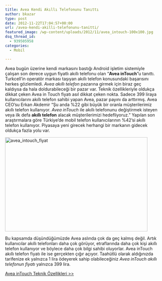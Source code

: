 ```yaml
---
title: Avea Kendi Akıllı Telefonunu Tanıttı
author: bkazar
type: post
date: 2012-11-22T17:04:57+00:00
url: /avea-kendi-akilli-telefonunu-tanitti/
featured_image: /wp-content/uploads/2012/11/avea_intouch-100x100.jpg
dsq_thread_id:
  - 939505958
categories:
  - Mobil

---
```

Avea bugün üzerine kendi markasını bastığı Android işletim sistemiyle çalışan son derece uygun fiyatlı akıllı telefonu olan “**Avea inTouch**”u tanıttı. Turkcell’in operatör markası taşıyan akıllı telefon konusundaki başarısını herkes gözlemledi. _Avea akıllı telefon_ pazarına girmek için biraz geç kaldıysa da hala doldurabileceği bir pazar var. Teknik özellikleriyle oldukça dikkat çeken Avea in Touch fiyatı asıl dikkat çeken nokta. Sadece 399 liraya kullanıcılarını akıllı telefon sahibi yapan Avea, pazar payını da arttırmış. Avea CEO’su Erkan Akdemir “Şu anda %22 gibi büyük bir oranla müşterilerimiz akıllı telefon kullanıyor. _Avea inTouch_ ile akıllı telefonunu değiştirmek isteyen veya ilk defa **akıllı telefon** alacak müşterilerimizi hedefliyoruz.” Yapılan son araştırmalara göre Türkiye’de mobil telefon kullanıcılarının %42’si akıllı telefon kullanıyor. Piyasaya yeni girecek herhangi bir markanın gidecek oldukça fazla yolu var.

<img class="aligncenter size-full wp-image-9250" title="avea_intouch_fiyat" src="https://www.murekkep.org/wp-content/uploads/2012/11/avea_intouch.jpg" alt="avea_intouch_fiyat" width="468" height="310" srcset="https://www.murekkep.org/wp-content/uploads/2012/11/avea_intouch.jpg 468w, https://www.murekkep.org/wp-content/uploads/2012/11/avea_intouch-400x264.jpg 400w, https://www.murekkep.org/wp-content/uploads/2012/11/avea_intouch-50x33.jpg 50w, https://www.murekkep.org/wp-content/uploads/2012/11/avea_intouch-188x125.jpg 188w" sizes="(max-width: 468px) 100vw, 468px" /> 

Bu kapsamda düşündüğümüzde Avea aslında çok da geç kalmış değil. Artık kullanıcılar akıllı telefonları daha çok görüyor, etraflarında daha çok kişi akıllı telefon kullanıyor ve böylece daha çok bilgi sahibi oluyorlar. Avea inTouch akıllı telefon fiyatı ile ise gerçekten çığır açıyor. Taahütlü olarak aldığınızda tarifenize ek yalnızca 1 lira ödeyerek sahip olabileceğiniz _Avea inTouch akıllı telefonun fiyatı_ yalnızca 399 lira.

[Avea inTouch Teknik Özellikleri >>][1]

 [1]: http://wp.me/p1eJph-2pf "avea intouch teknik özellikler"